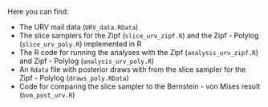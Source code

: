 Here you can find:

* The URV mail data (`URV_data.RData`)
* The slice samplers for the Zipf (`slice_urv_zipf.R`) and the Zipf - Polylog (`slice_urv_poly.R`) implemented in R
* The R code for running the analyses with the Zipf (`analysis_urv_zipf.R`) and Zipf - Polylog (`analysis_urv_poly.R`)
* An `Rdata` file with posterior draws with from the slice sampler for the Zipf - Polylog (`draws_poly.RData`)
* Code for comparing the slice sampler to the Bernstein - von Mises result (`bvm_post_urv.R`)
